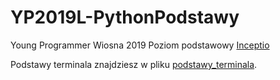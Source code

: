 # YP2019L-PythonPodstawy

Young Programmer Wiosna 2019 Poziom podstawowy [Inceptio](https://inceptio.org.pl/young-programmer-2019-wiosna/)

Podstawy terminala znajdziesz w pliku [podstawy\_terminala](podstawy_terminala.md).

